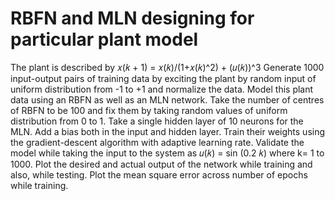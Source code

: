 # RBFN and MLN designing for particular plant model
The plant is described by 
𝑥(𝑘 + 1) = 𝑥(𝑘)/(1+𝑥(𝑘)^2) + (𝑢(𝑘))^3
Generate 1000 input-output pairs of training data by exciting the plant by random input of uniform 
distribution from -1 to +1 and normalize the data. Model this plant data using an RBFN as well as an 
MLN network.
Take the number of centres of RBFN to be 100 and fix them by taking random values of uniform 
distribution from 0 to 1. 
Take a single hidden layer of 10 neurons for the MLN. Add a bias both in the input and hidden layer.
Train their weights using the gradient-descent algorithm with adaptive learning rate. 
Validate the model while taking the input to the system as 𝑢(𝑘) = sin (0.2 𝑘) where k= 1 to 1000.
Plot the desired and actual output of the network while training and also, while testing. Plot the 
mean square error across number of epochs while training.
